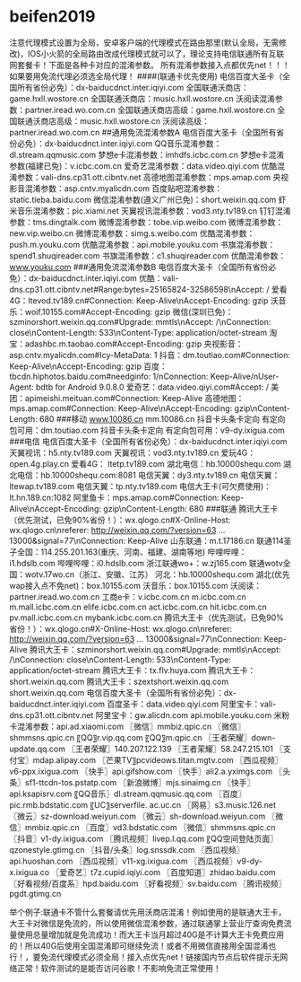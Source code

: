# beifen2019
注意代理模式设置为全局，安卓客户端的代理模式在路由那里(默认全局，无需修改)，IOS小火箭的全局路由改成代理模式就可以了，理论支持电信联通所有互联网套餐卡！下面是各种卡对应的混淆参数。
所有混淆参数接入点都优先net！！！
如果要用免流代理必须选全局代理！
####(联通卡优先使用)
电信百度大圣卡（全国所有省份必免）：dx-baiducdnct.inter.iqiyi.com
全国联通沃商店：game.hxll.wostore.cn
全国联通沃商店：music.hxll.wostore.cn
沃阅读混淆参数：partner.iread.wo.com.cn
全国联通沃商店高级：game.hxll.wostore.cn
全国联通沃商店高级：music.hxll.wostore.cn
沃阅读高级：partner.iread.wo.com.cn
##通用免流混淆参数A
电信百度大圣卡（全国所有省份必免）：dx-baiducdnct.inter.iqiyi.com
QQ音乐混淆参数：dl.stream.qqmusic.com
梦想e卡混淆参数：imhdfs.icbc.com.cn
梦想e卡混淆参数(福建已免)：v.icbc.com.cn
爱奇艺混淆参数：data.video.qiyi.com
优酷混淆参数：vali-dns.cp31.ott.cibntv.net
高德地图混淆参数：mps.amap.com
央视影音混淆参数：asp.cntv.myalicdn.com
百度贴吧混淆参数：static.tieba.baidu.com
微信混淆参数(遵义广州已免)：short.weixin.qq.com
虾米音乐混淆参数：pic.xiami.net
天翼视讯混淆参数：vod3.nty.tv189.cn
钉钉混淆参数：tms.dingtalk.com
微博混淆参数：tobe.vip.weibo.com
微博混淆参数：new.vip.weibo.cn
微博混淆参数：simg.s.weibo.com
优酷混淆参数：push.m.youku.com
优酷混淆参数：api.mobile.youku.com
书旗混淆参数：spend1.shuqireader.com
书旗混淆参数：c1.shuqireader.com
优酷混淆参数：www.youku.com
###通用免流混淆参数B
电信百度大圣卡（全国所有省份必免）：dx-baiducdnct.inter.iqiyi.com
优酷：vali-dns.cp31.ott.cibntv.net#Range:bytes=25165824-32586598\nAccept: /
爱看4G：ltevod.tv189.cn#Connection: Keep-Alive\nAccept-Encoding: gzip
沃音乐：woif.10155.com#Accept-Encoding: gzip
微信(深圳已免)：szminorshort.weixin.qq.com#Upgrade: mmtls\nAccept: /\nConnection: close\nContent-Length: 533\nContent-Type: application/octet-stream
淘宝：adashbc.m.taobao.com#Accept-Encoding: gzip
央视影音：asp.cntv.myalicdn.com#Icy-MetaData: 1
抖音：dm.toutiao.com#Connection: Keep-Alive\nAccept-Encoding: gzip
百度：tbcdn.hiphotos.baidu.com#needginfo: 1/nConnection: Keep-Alive/nUser-Agent: bdtb for Android 9.0.8.0
爱奇艺：data.video.qiyi.com#Accept: /
美团：apimeishi.meituan.com#Connection: Keep-Alive
高德地图：mps.amap.com#Connection: Keep-Alive\nAccept-Encoding: gzip\nContent-Length: 680
###移动
www.10086.cn
mm.10086.cn
抖音卡头条卡定向 有定向包可用：dm.toutiao.com
抖音卡头条卡定向 有定向包可用：v9-dy.ixigua.com
###电信
电信百度大圣卡（全国所有省份必免）：dx-baiducdnct.inter.iqiyi.com
天翼视讯：h5.nty.tv189.com
天翼视讯：vod3.nty.tv189.cn
爱玩4G：open.4g.play.cn
爱看4G： ltetp.tv189.com
湖北电信：hb.10000shequ.com
湖北电信：hb.10000shequ.com:8081
电信天翼：dy3.nty.tv189.cn
电信天翼：ltewap.tv189.com
电信天翼：tp.nty.tv189.com
电信大王卡(可欠费使用)：lt.hn.189.cn:1082
阿里鱼卡：mps.amap.com#Connection: Keep-Alive\nAccept-Encoding: gzip\nContent-Length: 680
###联通
腾讯大王卡（优先测试，已免90%省份！）：wx.qlogo.cn#X-Online-Host: wx.qlogo.cn\nreferer: http://weixin.qq.com/?version=63 ... 13000&signal=77\nConnection: Keep-Alive
山东联通：m.t.17186.cn
联通114圣子全国：114.255.201.163(重庆、河南、福建、湖南等地)
哔哩哔哩：i1.hdslb.com
哔哩哔哩：i0.hdslb.com
浙江联通wo+：w.zj165.com
联通wotv全国：wotv.17wo.cn（浙江、安徽、江苏）
河北：hb.10000shequ.com
湖北(优先wap接入点不免net)：box.10155.com
沃音乐：box.10155.com
沃阅读：partner.iread.wo.com.cn
工商e卡：v.icbc.com.cn
m.icbc.com.cn
m.mall.icbc.com.cn
elife.icbc.com.cn
act.icbc.com.cn
hit.icbc.com.cn
pv.mall.icbc.com.cn
mybank.icbc.com.cn
腾讯大王卡（优先测试，已免90%省份！）：wx.qlogo.cn#X-Online-Host: wx.qlogo.cn\nreferer: http://weixin.qq.com/?version=63 ... 13000&signal=77\nConnection: Keep-Alive
腾讯大王卡：szminorshort.weixin.qq.com#Upgrade: mmtls\nAccept: /\nConnection: close\nContent-Length: 533\nContent-Type: application/octet-stream
腾讯大王卡：tx.flv.huya.com
腾讯大王卡：short.weixin.qq.com
腾讯大王卡：szextshort.weixin.qq.com
short.weixin.qq.com
电信百度大圣卡（全国所有省份必免）：dx-baiducdnct.inter.iqiyi.com
百度圣卡：data.video.qiyi.com
阿里宝卡：vali-dns.cp31.ott.cibntv.net
阿里宝卡：gw.alicdn.com
api.mobile.youku.com
米粉卡混淆参数：api.ad.xiaomi.com
〖微信〗mmbiz.qpic.cn
〖微信〗shmmsns.qpic.cn
〖QQ〗r.vip.qq.com
〖QQ〗m.qpic.cn
〖王者荣耀〗down-update.qq.com
〖王者荣耀〗140.207.122.139
〖王者茉耀〗58.247.215.101
〖支付宝〗mdap.alipay.com
〖芒果TV〗pcvideows.titan.mgtv.com
〖西瓜视频〗v6-ppx.ixigua.com
〖快手〗api.gifshow.com
〖快手〗ali2.a.yximgs.com
〖头条〗sf1-ttcdn-tos.pstatp.com
〖新浪微博〗mjs.sinaimg.cn
〖快手〗api.ksapisrv.com
〖QQ音乐〗dl.stream.qqmusic.qq.com
〖百度〗pic.rmb.bdstatic.com
〖UC〗serverfile. ac.uc.cn
〖网易〗s3.music.126.net
〖微云〗sz-download.weiyun.com
〖微云〗sh-download.weiyun.com
〖微信〗mmbiz.qpic.cn
〖百度〗vd3.bdstatic.com
〖微信〗shmmsns.qpic.cn
〖抖音〗v1-dy.ixigua.com
〖腾讯视频〗livep.l.qq.com
〖QQ空间登陆页面〗qzonestyle.gtimg.cn
〖抖音/头条〗log.snssdk.com
〖西瓜视频〗api.huoshan.com
〖西瓜视频〗v11-xg.ixigua.com
〖西瓜视频〗v9-dy-x.ixigua.co
〖爱奇艺〗t7z.cupid.iqiyi.com
〖百度知道〗zhidao.baidu.com
〖好看视频/百度系〗hpd.baidu.com
〖好看视频〗sv.baidu.com
〖腾讯视频〗pgdt.gtimg.cn

举个例子:联通卡不管什么套餐请优先用沃商店混淆！例如使用的是联通大王卡，大王卡对微信是免流的，所以使用微信混淆参数，通过联通掌上营业厅查询免费流量使用总量增加就是免流成功！而大王卡当月超过40G是不计算大王卡免费应用的！所以40G后使用全国混淆即可继续免流！或者不用微信直接用全国混淆也行！，要免流代理模式必须全局！接入点优先net！链接国内节点后软件提示无网络正常！软件测试的是能否访问谷歌！不影响免流正常使用！
